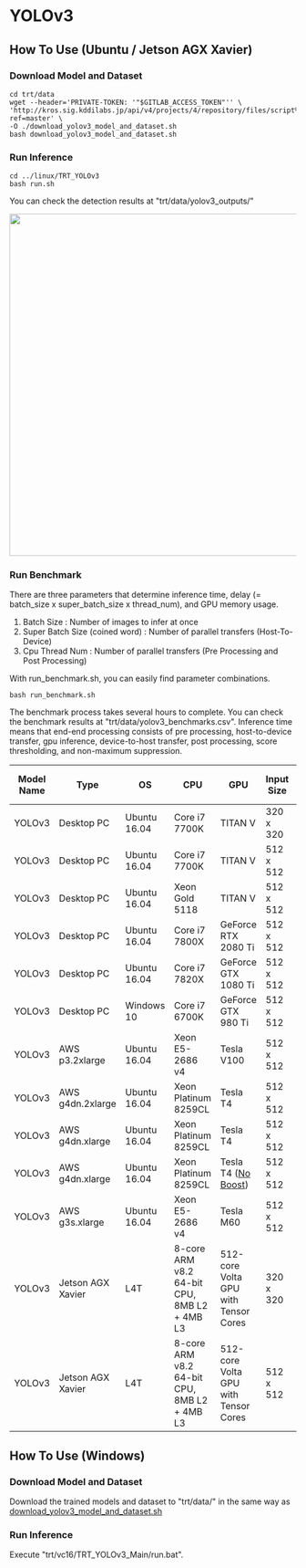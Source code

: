 # YOLOv3

## How To Use (Ubuntu / Jetson AGX Xavier)

### Download Model and Dataset
```
cd trt/data
wget --header='PRIVATE-TOKEN: '"$GITLAB_ACCESS_TOKEN"'' \
'http://kros.sig.kddilabs.jp/api/v4/projects/4/repository/files/script%2Fdownload_yolov3_model_and_dataset.sh/raw?ref=master' \
-O ./download_yolov3_model_and_dataset.sh
bash download_yolov3_model_and_dataset.sh

```

### Run Inference
```
cd ../linux/TRT_YOLOv3
bash run.sh
```
You can check the detection results at "trt/data/yolov3_outputs/"   

 <img src="http://kros.sig.kddilabs.jp/kros/trt-resources/raw/master/result/yolov3/yolov3_outputs/sample4.jpg" width="600px">

### Run Benchmark
There are three parameters that determine inference time, delay (= batch_size x super_batch_size x thread_num), and GPU memory usage.
1.  Batch Size : Number of images to infer at once
2.  Super Batch Size  (coined word) : Number of parallel transfers (Host-To-Device)
3.  Cpu Thread Num : Number of parallel transfers (Pre Processing and Post Processing)

With run_benchmark.sh, you can easily find parameter combinations.
```
bash run_benchmark.sh
```
The benchmark process takes several hours to complete.
You can check the benchmark results at "trt/data/yolov3_benchmarks.csv".
Inference time means that end-end processing consists of pre processing, host-to-device transfer, gpu inference, device-to-host transfer, post processing, score thresholding, and non-maximum suppression.

|Model Name|Type|OS|CPU|GPU|Input Size|Inference Time Per Frame|
|---|---|---|---|---|---|---|
|YOLOv3|Desktop PC|Ubuntu 16.04|Core i7 7700K| TITAN V  |320 x 320| [1.4 ms - 7.1 ms](http://kros.sig.kddilabs.jp/kros/trt-resources/blob/master/result/yolov3/yolov3_benchmarks/yolov3_benchmarks_corei7_titanv_320.csv)  |
|YOLOv3|Desktop PC|Ubuntu 16.04|Core i7 7700K| TITAN V  |512 x 512| [3.5 ms - 9.0 ms](http://kros.sig.kddilabs.jp/kros/trt-resources/blob/master/result/yolov3/yolov3_benchmarks/yolov3_benchmarks_corei7_titanv.csv)  |
|YOLOv3|Desktop PC|Ubuntu 16.04|Xeon Gold 5118| TITAN V  |512 x 512| [3.4 ms - 8.9 ms](http://kros.sig.kddilabs.jp/kros/trt-resources/blob/master/result/yolov3/yolov3_benchmarks/yolov3_benchmarks_xeon_titanv.csv)  |
|YOLOv3|Desktop PC|Ubuntu 16.04|Core i7 7800X| GeForce RTX 2080 Ti  | 512 x 512|[3.7 ms - 8.5 ms](http://kros.sig.kddilabs.jp/kros/trt-resources/blob/master/result/yolov3/yolov3_benchmarks/yolov3_benchmarks_corei7_2080ti.csv)  |
|YOLOv3|Desktop PC|Ubuntu 16.04|Core i7 7820X| GeForce GTX 1080 Ti  | 512 x 512|[10.7 ms - 16.0 ms](http://kros.sig.kddilabs.jp/kros/trt-resources/blob/master/result/yolov3/yolov3_benchmarks/yolov3_benchmarks_corei7_1080ti.csv)  |
|YOLOv3|Desktop PC|Windows 10|Core i7 6700K| GeForce GTX 980 Ti | 512 x 512|xx ms -  23.5 ms|
|YOLOv3|AWS p3.2xlarge |Ubuntu 16.04|Xeon E5-2686 v4| Tesla V100 |512 x 512| [3.1 ms - 6.8 ms](http://kros.sig.kddilabs.jp/kros/trt-resources/blob/master/result/yolov3/yolov3_benchmarks/yolov3_benchmarks_aws_p3_2xl_v100.csv)  |
|YOLOv3|AWS g4dn.2xlarge|Ubuntu 16.04|Xeon Platinum 8259CL| Tesla T4 |512 x 512| [8.3 ms - 11.6 ms](http://kros.sig.kddilabs.jp/kros/trt-resources/blob/master/result/yolov3/yolov3_benchmarks/yolov3_benchmarks_aws_g4_2xl_t4.csv)  |
|YOLOv3|AWS g4dn.xlarge|Ubuntu 16.04|Xeon Platinum 8259CL| Tesla T4 |512 x 512| [8.5 ms - 11.4 ms](http://kros.sig.kddilabs.jp/kros/trt-resources/blob/master/result/yolov3/yolov3_benchmarks/yolov3_benchmarks_aws_g4_xl_t4.csv)  |
|YOLOv3|AWS g4dn.xlarge|Ubuntu 16.04|Xeon Platinum 8259CL| Tesla T4 ([No Boost](https://docs.aws.amazon.com/AWSEC2/latest/WindowsGuide/optimize_gpu.html)) |512 x 512| [8.8 ms - 19.2 ms](http://kros.sig.kddilabs.jp/kros/trt-resources/blob/master/result/yolov3/yolov3_benchmarks/yolov3_benchmarks_aws_t4.csv)  |
|YOLOv3|AWS g3s.xlarge|Ubuntu 16.04|Xeon E5-2686 v4| Tesla M60 |512 x 512| [32.4 ms - 34.2 ms](http://kros.sig.kddilabs.jp/kros/trt-resources/blob/master/result/yolov3/yolov3_benchmarks/yolov3_benchmarks_aws_g3s_xl_m60.csv)  |
|YOLOv3|Jetson AGX Xavier|L4T|8-core ARM v8.2 64-bit CPU, 8MB L2 + 4MB L3|512-core Volta GPU with Tensor Cores|320 x 320| [9.7 ms - 14.9 ms](http://kros.sig.kddilabs.jp/kros/trt-resources/blob/master/result/yolov3/yolov3_benchmarks/yolov3_benchmarks_jetson_xavier_320.csv)  |
|YOLOv3|Jetson AGX Xavier|L4T|8-core ARM v8.2 64-bit CPU, 8MB L2 + 4MB L3|512-core Volta GPU with Tensor Cores|512 x 512| [24.7 ms - 27.5 ms](http://kros.sig.kddilabs.jp/kros/trt-resources/blob/master/result/yolov3/yolov3_benchmarks/yolov3_benchmarks_jetson_xavier.csv)  |

## How To Use (Windows)
### Download Model and Dataset
Download the trained models and dataset to "trt/data/" in the same way as [download_yolov3_model_and_dataset.sh](http://kros.sig.kddilabs.jp/kros/trt-resources/raw/master/script/download_yolov3_model_and_dataset.sh)

### Run Inference
Execute "trt/vc16/TRT_YOLOv3_Main/run.bat".
